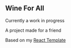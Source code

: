 <h2>Wine For All</h2>

<p>Currently a work in progress</p>

<p>A project made for a friend</p>

<p>Based on my <a href="https://github.com/JonasThers/React-Template">React Template</a></p>

